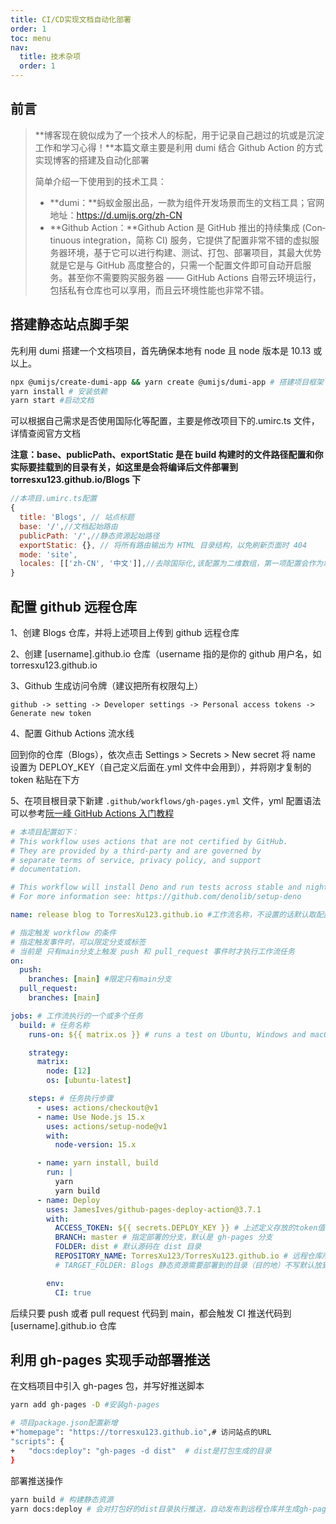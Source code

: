```yaml
---
title: CI/CD实现文档自动化部署
order: 1
toc: menu
nav:
  title: 技术杂项
  order: 1
---
```


## 前言

> **博客现在貌似成为了一个技术人的标配，用于记录自己趟过的坑或是沉淀工作和学习心得！**本篇文章主要是利用 dumi 结合 Github Action 的方式实现博客的搭建及自动化部署
>
> 简单介绍一下使用到的技术工具：
>
> - **dumi：**蚂蚁金服出品，一款为组件开发场景而生的文档工具；官网地址：https://d.umijs.org/zh-CN
> - **Github Action：**Github Action 是 GitHub 推出的持续集成 (Con­tin­u­ous in­te­gra­tion，简称 CI) 服务，它提供了配置非常不错的虚拟服务器环境，基于它可以进行构建、测试、打包、部署项目，其最大优势就是它是与 GitHub 高度整合的，只需一个配置文件即可自动开启服务。甚至你不需要购买服务器 —— GitHub Actions 自带云环境运行，包括私有仓库也可以享用，而且云环境性能也非常不错。

## 搭建静态站点脚手架

先利用 dumi 搭建一个文档项目，首先确保本地有 node 且 node 版本是 10.13 或以上。

```bash
npx @umijs/create-dumi-app && yarn create @umijs/dumi-app # 搭建项目框架
yarn install # 安装依赖
yarn start #启动文档
```

可以根据自己需求是否使用国际化等配置，主要是修改项目下的.umirc.ts 文件，详情查阅官方文档

**注意：base、publicPath、exportStatic 是在 build 构建时的文件路径配置和你实际要挂载到的目录有关，如这里是会将编译后文件部署到 torresxu123.github.io/Blogs 下**

```js
//本项目.umirc.ts配置
{
  title: 'Blogs', // 站点标题
  base: '/',//文档起始路由
  publicPath: '/',//静态资源起始路径
  exportStatic: {}, // 将所有路由输出为 HTML 目录结构，以免刷新页面时 404
  mode: 'site',
  locales: [['zh-CN', '中文']],//去除国际化,该配置为二维数组，第一项配置会作为站点默认的 locale
}
```

## 配置 github 远程仓库

1、创建 Blogs 仓库，并将上述项目上传到 github 远程仓库

2、创建 [username].github.io 仓库（username 指的是你的 github 用户名，如 torresxu123.github.io

3、Github 生成访问令牌（建议把所有权限勾上）

```
github -> setting -> Developer settings -> Personal access tokens -> Generate new token
```

4、配置 Github Actions 流水线

回到你的仓库（Blogs），依次点击 Settings > Secrets > New secret 将 name 设置为 DEPLOY_KEY（自己定义后面在.yml 文件中会用到），并将刚才复制的 token 粘贴在下方

5、在项目根目录下新建 `.github/workflows/gh-pages.yml` 文件，yml 配置语法可以参考[阮一峰 GitHub Actions 入门教程](http://www.ruanyifeng.com/blog/2019/09/getting-started-with-github-actions.html)

```yml
# 本项目配置如下：
# This workflow uses actions that are not certified by GitHub.
# They are provided by a third-party and are governed by
# separate terms of service, privacy policy, and support
# documentation.

# This workflow will install Deno and run tests across stable and nightly builds on Windows, Ubuntu and macOS.
# For more information see: https://github.com/denolib/setup-deno

name: release blog to TorresXu123.github.io #工作流名称，不设置的话默认取配置文件名

# 指定触发 workflow 的条件
# 指定触发事件时，可以限定分支或标签
# 当前是 只有main分支上触发 push 和 pull_request 事件时才执行工作流任务
on:
  push:
    branches: [main] #限定只有main分支
  pull_request:
    branches: [main]

jobs: # 工作流执行的一个或多个任务
  build: # 任务名称
    runs-on: ${{ matrix.os }} # runs a test on Ubuntu, Windows and macOS 任务运行的容器类型（虚拟机环境）

    strategy:
      matrix:
        node: [12]
        os: [ubuntu-latest]

    steps: # 任务执行步骤
      - uses: actions/checkout@v1
      - name: Use Node.js 15.x
        uses: actions/setup-node@v1
        with:
          node-version: 15.x

      - name: yarn install, build
        run: |
          yarn
          yarn build
      - name: Deploy
        uses: JamesIves/github-pages-deploy-action@3.7.1
        with:
          ACCESS_TOKEN: ${{ secrets.DEPLOY_KEY }} # 上述定义存放的token值
          BRANCH: master # 指定部署的分支，默认是 gh-pages 分支
          FOLDER: dist # 默认源码在 dist 目录
          REPOSITORY_NAME: TorresXu123/TorresXu123.github.io # 远程仓库所在地址
          # TARGET_FOLDER: Blogs 静态资源需要部署到的目录（目的地）不写默认放到TorresXu123.github.io仓库根目录

        env:
          CI: true
```

后续只要 push 或者 pull request 代码到 main，都会触发 CI 推送代码到 [username].github.io 仓库

## 利用 gh-pages 实现手动部署推送

在文档项目中引入 gh-pages 包，并写好推送脚本

```bash
yarn add gh-pages -D #安装gh-pages

# 项目package.json配置新增
+"homepage": "https://torresxu123.github.io",# 访问站点的URL
"scripts": {
+   "docs:deploy": "gh-pages -d dist"  # dist是打包生成的目录
}
```

部署推送操作

```bash
yarn build # 构建静态资源
yarn docs:deploy # 会对打包好的dist目录执行推送，自动发布到远程仓库并生成gh-pages branch分支
```
